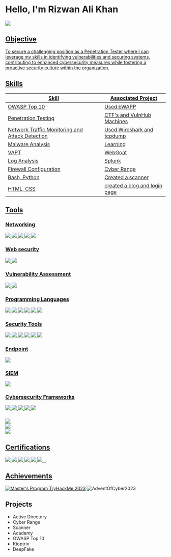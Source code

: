 # Hello, I'm Rizwan Ali Khan
<a href="https://www.linkedin.com/in/patanrizwanalikhan"/><img src="https://img.shields.io/badge/-LinkedIn-0072b1?&style=for-the-badge&logo=linkedin&logoColor=white" />

## Objective
To secure a challenging position as a Penetration Tester where I can leverage my skills in identifying vulnerabilities and securing systems, contributing to enhanced cybersecurity measures while fostering a proactive security culture within the organization.
## Skills

| Skill                                         | Associated Project         |
|-----------------------------------------------|----------------------------|
| OWASP Top 10          |Used bWAPP|
|Penetration Testing |CTF's and VulnHub Machines|
| Network Traffic Monitoring and Attack Detection |Used Wireshark and tcpdump |
| Malware Analysis                                | Learning|
| VAPT     | WebGoat|
| Log Analysis                 |Splunk |
| Firewall Configuration                         | Cyber Range |
| Bash, Python | Created a scanner |
| HTML, CSS                                       | created a blog and login page |

## Tools

### Networking
<div>
    <img src="https://img.shields.io/badge/-Wireshark-1679A7?&style=for-the-badge&logo=Wireshark&logoColor=white" />
   <img src="https://img.shields.io/badge/-TCPdump-FF6F61?style=for-the-badge&logo=TCPdump&logoColor=white" />
<img src="https://img.shields.io/badge/-Nmap-4EAA25?style=for-the-badge&logo=Nmap&logoColor=white" />
<img src="https://img.shields.io/badge/-Networking-FF4B00?style=for-the-badge&logo=Network&logoColor=white" />
<img src="https://img.shields.io/badge/-pfSense-3E66B8?style=for-the-badge&logo=pfSense&logoColor=white" />
</div>

### Web security
<div>
<img src="https://img.shields.io/badge/-OWASP%20Top%2010-5B5EA6?style=for-the-badge&logo=OWASP&logoColor=white" />
<img src="https://img.shields.io/badge/-Web%20Security-4B4B4B?style=for-the-badge&logo=Web&logoColor=white" />
</div>

### Vulnerability Assessment
<div>
    <img src="https://img.shields.io/badge/-VAPT-FF6F61?style=for-the-badge&logo=Security&logoColor=white" />
<img src="https://img.shields.io/badge/-FFUF-00BFFF?style=for-the-badge&logo=Security&logoColor=white" />
</div>

### Programming Languages
<div>
<img src="https://img.shields.io/badge/-Python-3776AB?style=for-the-badge&logo=Python&logoColor=white" />
<img src="https://img.shields.io/badge/-Go-00ADD8?style=for-the-badge&logo=Go&logoColor=white" />
<img src="https://img.shields.io/badge/-Bash-4EAA25?style=for-the-badge&logo=GNU%20Bash&logoColor=white" />
<img src="https://img.shields.io/badge/-HTML-E34F26?style=for-the-badge&logo=HTML5&logoColor=white" />
<img src="https://img.shields.io/badge/-CSS-1572B6?style=for-the-badge&logo=CSS3&logoColor=white" />
<img src="https://img.shields.io/badge/-PHP-777BB4?style=for-the-badge&logo=PHP&logoColor=white" />
</div>

### Security Tools
<div>
<img src="https://img.shields.io/badge/-Metasploit-00A1E4?style=for-the-badge&logo=Metasploit&logoColor=white" />
<img src="https://img.shields.io/badge/-Nessus-6B4C9A?style=for-the-badge&logo=Nessus&logoColor=white" />
    <img src="https://img.shields.io/badge/-OpenVAS-009900?style=for-the-badge&logo=OpenVAS&logoColor=white" />
<img src="https://img.shields.io/badge/-Kali%20Linux-557C94?style=for-the-badge&logo=Kali%20Linux&logoColor=white" />
    <img src="https://img.shields.io/badge/-DirBuster-FF6F61?style=for-the-badge&logo=Security&logoColor=white" />
<img src="https://img.shields.io/badge/-TheHarvester-00A1E4?style=for-the-badge&logo=Security&logoColor=white" />
</div>
    
### Endpoint
<div>
    <img src="https://img.shields.io/badge/-Microsoft_Defender_for_Endpoint-00A4EF?&style=for-the-badge&logo=Microsoft&logoColor=white" />
</div>

### SIEM
<div>
    <img src="https://img.shields.io/badge/-Splunk-000000?&style=for-the-badge&logo=Splunk&logoColor=white" />
</div>

### Cybersecurity Frameworks
<div>
<img src="https://img.shields.io/badge/-MITRE%20ATT%26CK-7D8B3A?style=for-the-badge&logo=MITRE&logoColor=white" />
<img src="https://img.shields.io/badge/-NIST-4D4D4D?style=for-the-badge&logo=NIST&logoColor=white" />
<img src="https://img.shields.io/badge/-PCI%20DSS-0094D8?style=for-the-badge&logo=Payment&logoColor=white" />
<img src="https://img.shields.io/badge/-HIPAA-5A8BFF?style=for-the-badge&logo=Health&logoColor=white" />
<img src="https://img.shields.io/badge/-ISO%2027001-0072C6?style=for-the-badge&logo=ISO&logoColor=white" />
</div>

###
<div>
   <img src="https://img.shields.io/badge/-OSINT-2D87F0?style=for-the-badge&logo=OpenSearch&logoColor=white" />
</div>

<div>
    <img src="https://img.shields.io/badge/-Cyber%20Security-FF4F4F?style=for-the-badge&logo=Security&logoColor=white" />
</div>
<div>
    <img src="https://img.shields.io/badge/-Cloud%20Computing-00B2E2?style=for-the-badge&logo=Cloudflare&logoColor=white" />
</div>


## Certifications
<div>
<img src="https://img.shields.io/badge/-CompTIA%20Security%2B%20%28701%29%20In%20Progress-007BFF?style=for-the-badge&logo=CompTIA&logoColor=white" />
<img src="https://img.shields.io/badge/-CEH_V11_Training-FF0000?style=for-the-badge&logo=Security&logoColor=white " />
<img src=" https://img.shields.io/badge/-CompTIA_Security%2B_701-FF0000?style=for-the-badge&logo=Security&logoColor=white" />
<img src="https://img.shields.io/badge/-PEH-4CAF50?style=for-the-badge&logo=TCMSecurity&logoColor=white" />
<img src="https://img.shields.io/badge/-Cybersecurity_Bootcamp_Cohort_9-FFA500?style=for-the-badge&logo=Security&logoColor=white" />
<img src="https://img.shields.io/badge/-C%7CPent_In_Progress-FF0000?style=for-the-badge&logo=Security&logoColor=white" />

<img src=" " />
<img src=" " />

<img src=" " />



</div>

## Achievements

<div>
<img src="https://img.shields.io/badge/Master's%20Program-Cyber%20Security%20Expert-808080?style=for-the-badge&logo=simplilearn&logoColor=white" alt="Master's Program"/>
     <a href="https://tryhackme.com/room/adventofcyber2023"/>TryHackMe 2023</a>
    <img src="https://img.shields.io/badge/-AdventOfCyber2023-007BFF?&style=for-the-badge&logo=TryHackMe&logoColor=white" alt="AdventOfCyber2023">

</div>


## Projects
- Active Directory
- Cyber Range
- Scanner
- Academy
- OWASP Top 10
- Kioptrix
- DeepFake
